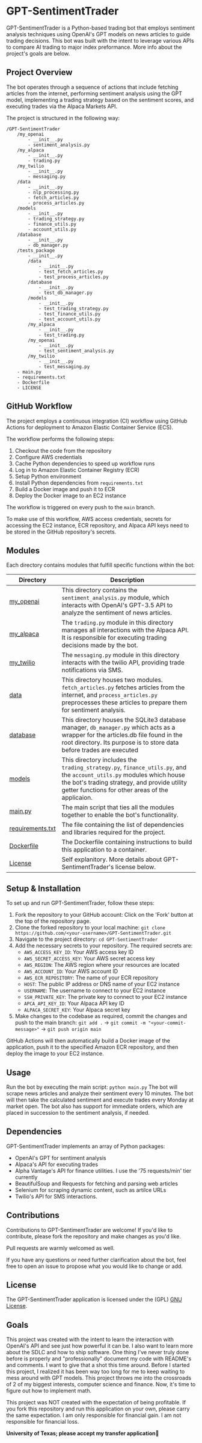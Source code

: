 # GPT-SentimentTrader

GPT-SentimentTrader is a Python-based trading bot that employs sentiment analysis techniques using OpenAI's GPT models on news articles to guide trading decisions. This bot was built with the intent to leverage various APIs to compare AI trading to major index preformance. More info about the project's goals are below.

## Project Overview

The bot operates through a sequence of actions that include fetching articles from the internet, performing sentiment analysis using the GPT model, implementing a trading strategy based on the sentiment scores, and executing trades via the Alpaca Markets API.

The project is structured in the following way:

```
/GPT-SentimentTrader
    /my_openai
        - __init__.py
        - sentiment_analysis.py
    /my_alpaca
        - __init__.py
        - trading.py
    /my_twilio
        - __init__.py
        - messaging.py
    /data
        - __init__.py
        - nlp_processing.py
        - fetch_articles.py
        - process_articles.py
    /models
        - __init__.py
        - trading_strategy.py
        - finance_utils.py
        - account_utils.py
    /database
        - __init__.py
        - db_manager.py
    /tests_package
        - __init__.py
        /data
            - __init__.py
            - test_fetch_articles.py
            - test_process_articles.py
        /database
            - __init__.py
            - test_db_manager.py
        /models
            - __init__.py
            - test_trading_strategy.py
            - test_finance_utils.py
            - test_account_utils.py
        /my_alpaca
            - __init__.py
            - test_trading.py
        /my_openai
            - __init__.py
            - test_sentiment_analysis.py
        /my_twilio
            - __init__.py
            - test_messaging.py
    - main.py
    - requirements.txt 
    - Dockerfile
    - LICENSE
```

## GitHub Workflow

The project employs a continuous integration (CI) workflow using GitHub Actions for deployment to Amazon Elastic Container Service (ECS). 

The workflow performs the following steps:

1. Checkout the code from the repository
2. Configure AWS credentials
3. Cache Python dependencies to speed up workflow runs
4. Log in to Amazon Elastic Container Registry (ECR)
5. Setup Python environment
6. Install Python dependencies from `requirements.txt`
7. Build a Docker image and push it to ECR
8. Deploy the Docker image to an EC2 instance

The workflow is triggered on every push to the `main` branch. 

To make use of this workflow, AWS access credentials, secrets for accessing the EC2 instance, ECR repository, and Alpaca API keys need to be stored in the GitHub repository's secrets.
    
## Modules
Each directory contains modules that fulfill specific functions within the bot:

| Directory | Description |
|-----------|-------------|
| [my_openai](/my_openai)               | This directory contains the `sentiment_analysis.py` module, which interacts with OpenAI's GPT-3.5 API to analyze the sentiment of news articles. |
| [my_alpaca](/my_alpaca)               | The `trading.py` module in this directory manages all interactions with the Alpaca API. It is responsible for executing trading decisions made by the bot. |
| [my_twilio](/my_twilio)               | The `messaging.py` module in this directory interacts with the twilio API, providing trade notifications via SMS. |
| [data](/data)                         | This directory houses two modules. `fetch_articles.py` fetches articles from the internet, and `process_articles.py` preprocesses these articles to prepare them for sentiment analysis. |
| [database](/database)                 | This directory houses the SQLite3 database manager, `db_manager.py` which acts as a wrapper for the articles.db file found in the root directory. Its purpose is to store data before trades are executed  |
| [models](/models)                     | This directory includes the `trading_strategy.py`, `finance_utils.py`, and the `account_utils.py` modules which house the bot's trading strategy, and provide utility getter functions for other areas of the applicaion. |
| [main.py](/main.py)                   | The main script that ties all the modules together to enable the bot's functionality. |
| [requirements.txt](/requirements.txt) | The file containing the list of dependencies and libraries required for the project. |
| [Dockerfile](/Dockerfile)             | The Dockerfile containing instructions to build this application to a container. |
| [License](/LICENSE)                   | Self explanitory. More details about GPT-SentimentTrader's license below. |

## Setup & Installation

To set up and run GPT-SentimentTrader, follow these steps:

1. Fork the repository to your GitHub account: Click on the 'Fork' button at the top of the repository page.
2. Clone the forked repository to your local machine: `git clone https://github.com/<your-username>/GPT-SentimentTrader.git`
3. Navigate to the project directory: `cd GPT-SentimentTrader`
4. Add the necessary secrets to your repository. The required secrets are:
    - `AWS_ACCESS_KEY_ID`: Your AWS access key ID
    - `AWS_SECRET_ACCESS_KEY`: Your AWS secret access key
    - `AWS_REGION`: The AWS region where your resources are located
    - `AWS_ACCOUNT_ID`: Your AWS account ID
    - `AWS_ECR_REPOSITORY`: The name of your ECR repository
    - `HOST`: The public IP address or DNS name of your EC2 instance
    - `USERNAME`: The username to connect to your EC2 instance
    - `SSH_PRIVATE_KEY`: The private key to connect to your EC2 instance
    - `APCA_API_KEY_ID`: Your Alpaca API key ID
    - `ALPACA_SECRET_KEY`: Your Alpaca secret key
5. Make changes to the codebase as required, commit the changes and push to the main branch: `git add .` -> `git commit -m "<your-commit-message>"` -> `git push origin main`

GitHub Actions will then automatically build a Docker image of the application, push it to the specified Amazon ECR repository, and then deploy the image to your EC2 instance.

## Usage

Run the bot by executing the main script: `python main.py` The bot will scrape news articles and analyze their sentiment every 10 minutes. The bot will then take the calculated sentiment and execute trades every Monday at market open. The bot also has support for immediate orders, which are placed in succession to the sentiment analysis, if needed.

## Dependencies

GPT-SentimentTrader implements an array of Python packages:

- OpenAI's GPT for sentiment analysis
- Alpaca's API for executing trades
- Alpha Vantage's API for finance utilities. I use the '75 requests/min' tier currently
- BeautifulSoup and Requests for fetching and parsing web articles
- Selenium for scraping dynamic content, such as artilce URLs
- Twilio's API for SMS interactions.

## Contributions 

Contributions to GPT-SentimentTrader are welcome! If you'd like to contribute, please fork the repository and make changes as you'd like. 

Pull requests are warmly welcomed as well.

If you have any questions or need further clarification about the bot, feel free to open an issue to propose what you would like to change or add.

## License

The GPT-SentimentTrader application is licensed under the (GPL) [GNU License](/LICENSE).

## Goals

This project was created with the intent to learn the interaction with OpenAI's API and see just how powerful it can be. I also want to learn more about the SDLC and how to ship software. One thing I've never truly done before is properly and "professionally" document my code with README's and comments. I want to give that a shot this time around. Before I started this project, I realized it has been way too long for me to keep waiting to mess around with GPT models. This project throws me into the crossroads of 2 of my biggest interests, computer science and finance. Now, it's time to figure out how to implement math. 

This project was NOT created with the expectation of being profitable. If you fork this repository and run this application on your own, please carry the same expectation. I am only responsible for financial gain. I am not responsible for financial loss.

**University of Texas; please accept my transfer application🤘**


